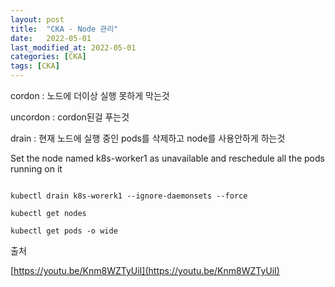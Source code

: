 ```yaml
---
layout: post
title:  "CKA - Node 관리"
date:   2022-05-01
last_modified_at: 2022-05-01
categories: [CKA]
tags: [CKA]
---
```


cordon : 노드에 더이상 실행 못하게 막는것

uncordon : cordon된걸 푸는것

drain : 현재 노드에 실행 중인 pods를 삭제하고 node를 사용안하게 하는것


Set the node named k8s-worker1 as unavailable and reschedule all the pods running on it

```shell

kubectl drain k8s-worerk1 --ignore-daemonsets --force

kubectl get nodes

kubectl get pods -o wide

```

출처

[https://youtu.be/Knm8WZTyUiI](https://youtu.be/Knm8WZTyUiI)